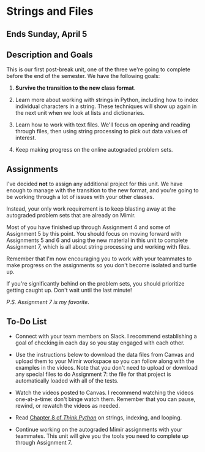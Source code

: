 # Strings and Files

## Ends Sunday, April 5

## Description and Goals

This is our first post-break unit, one of the three we're going to complete before the end of the semester. We have the following goals:

1. **Survive the transition to the new class format**.

2. Learn more about working with strings in Python, including how to index individual characters in a string. These techniques will show up again in the next unit when we look at lists and dictionaries.

3. Learn how to work with text files. We'll focus on opening and reading through files, then using string processing to pick out data values of interest.

4. Keep making progress on the online autograded problem sets.

## Assignments

I've decided **not** to assign any additional project for this unit. We have enough to manage with the transition to the new format,
and you're going to be working through a lot of issues with your other classes.

Instead, your only work requirement is to keep blasting away at the autograded problem sets that are already on Mimir.

Most of you have finished up through Assignment 4 and some of Assignment 5 by this point. You should focus on moving forward with
Assignments 5 and 6 and using the new material in this unit to complete Assignment 7, which is all about string processing and
working with files.

Remember that I'm now encouraging you to work with your teammates to make progress on the assignments so you don't become isolated
and turtle up.

If you're significantly behind on the problem sets, you should prioritize getting caught up. Don't wait until the last minute!

*P.S. Assignment 7 is my favorite*.


## To-Do List

- Connect with your team members on Slack. I recommend establishing a goal of checking in each day so you stay engaged with each other.

- Use the instructions below to download the data files from Canvas and upload them to your Mimir workspace so you can follow along
with the examples in the videos. Note that you don't need to upload or download any special files to do Assignment 7: the file for that project is automatically loaded with all of the tests.

- Watch the videos posted to Canvas. I recommend watching the videos one-at-a-time: don't binge watch them. Remember that you can pause, rewind, or rewatch the videos as needed.

- Read [Chapter 8 of *Think Python*](http://greenteapress.com/thinkpython2/html/thinkpython2009.html) on strings, indexing, and looping.

- Continue working on the autograded Mimir assignments with your teammates. This unit will give you the tools you need to complete up through Assignment 7.
